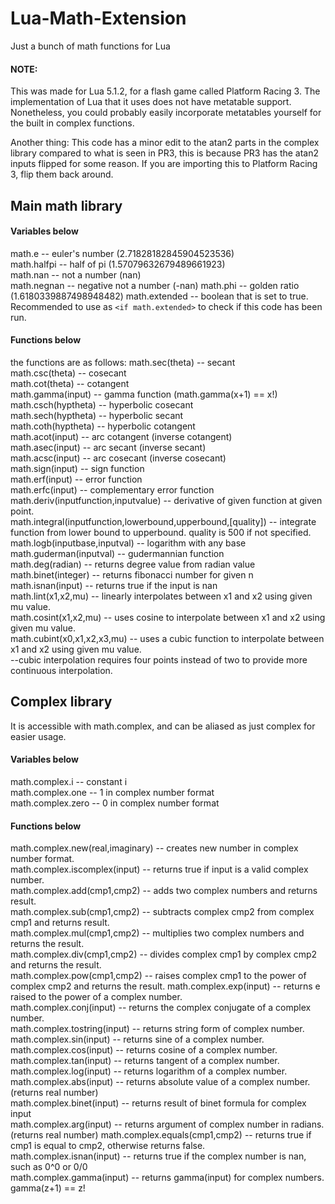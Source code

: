 # Lua-Math-Extension
Just a bunch of math functions for Lua

#### NOTE: 
This was made for Lua 5.1.2, for a flash game called Platform Racing 3. The implementation of Lua that it uses does not have metatable support.
Nonetheless, you could probably easily incorporate metatables yourself for the built in complex functions.

Another thing: This code has a minor edit to the atan2 parts in the complex library compared to what is seen in PR3, this is because PR3 has the atan2 inputs flipped for some reason. If you are importing this to Platform Racing 3, flip them back around.

## Main math library

#### Variables below
math.e -- euler's number (2.71828182845904523536)  
math.halfpi -- half of pi (1.57079632679489661923)  
math.nan -- not a number (nan)  
math.negnan -- negative not a number (-nan)
math.phi -- golden ratio (1.6180339887498948482)
math.extended -- boolean that is set to true. Recommended to use as `<if math.extended>` to check if this code has been run.  

#### Functions below  
the functions are as follows:
math.sec(theta) -- secant       
math.csc(theta) -- cosecant     
math.cot(theta) -- cotangent    
math.gamma(input) -- gamma function (math.gamma(x+1) == x!)     
math.csch(hyptheta) -- hyperbolic cosecant      
math.sech(hyptheta) -- hyperbolic secant        
math.coth(hyptheta) -- hyperbolic cotangent     
math.acot(input) -- arc cotangent (inverse cotangent)   
math.asec(input) -- arc secant (inverse secant)         
math.acsc(input) -- arc cosecant (inverse cosecant)     
math.sign(input) -- sign function       
math.erf(input) -- error function       
math.erfc(input) -- complementary error function        
math.deriv(inputfunction,inputvalue) -- derivative of given function at given point.    
math.integral(inputfunction,lowerbound,upperbound,[quality]) -- integrate function from lower bound to upperbound. quality is 500 if not specified.     
math.logb(inputbase,inputval) -- logarithm with any base        
math.guderman(inputval) -- gudermannian function        
math.deg(radian) -- returns degree value from radian value      
math.binet(integer) -- returns fibonacci number for given n     
math.isnan(input) -- returns true if the input is nan   
math.lint(x1,x2,mu) -- linearly interpolates between x1 and x2 using given mu value.    
math.cosint(x1,x2,mu) -- uses cosine to interpolate between x1 and x2 using given mu value.     
math.cubint(x0,x1,x2,x3,mu) -- uses a cubic function to interpolate between x1 and x2 using given mu value.     
--cubic interpolation requires four points instead of two to provide more continuous interpolation.     


## Complex library     
It is accessible with math.complex, and can be aliased as just complex for easier usage.      

#### Variables below   
math.complex.i -- constant i    
math.complex.one -- 1 in complex number format    
math.complex.zero -- 0 in complex number format   

#### Functions below   
math.complex.new(real,imaginary) -- creates new number in complex number format.        
math.complex.iscomplex(input) -- returns true if input is a valid complex number.       
math.complex.add(cmp1,cmp2) -- adds two complex numbers and returns result.     
math.complex.sub(cmp1,cmp2) -- subtracts complex cmp2 from complex cmp1 and returns result.     
math.complex.mul(cmp1,cmp2) -- multiplies two complex numbers and returns the result.   
math.complex.div(cmp1,cmp2) -- divides complex cmp1 by complex cmp2 and returns the result.     
math.complex.pow(cmp1,cmp2) -- raises complex cmp1 to the power of complex cmp2 and returns the result. 
math.complex.exp(input) -- returns e raised to the power of a complex number.   
math.complex.conj(input) -- returns the complex conjugate of a complex number.  
math.complex.tostring(input) -- returns string form of complex number.  
math.complex.sin(input) -- returns sine of a complex number.    
math.complex.cos(input) -- returns cosine of a complex number.  
math.complex.tan(input) -- returns tangent of a complex number. 
math.complex.log(input) -- returns logarithm of a complex number.       
math.complex.abs(input) -- returns absolute value of a complex number. (returns real number)    
math.complex.binet(input) -- returns result of binet formula for complex input  
math.complex.arg(input) -- returns argument of complex number in radians. (returns real number) 
math.complex.equals(cmp1,cmp2) -- returns true if cmp1 is equal to cmp2, otherwise returns false.       
math.complex.isnan(input) -- returns true if the complex number is nan, such as 0^0 or 0/0      
math.complex.gamma(input) -- returns gamma(input) for complex numbers. gamma(z+1) == z!         
